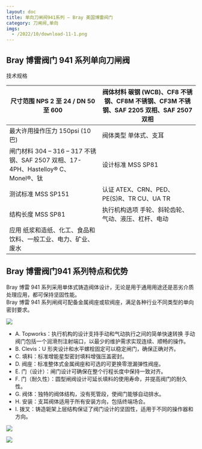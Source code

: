 ```yaml
---
layout: doc
title: 单向刀闸阀941系列 – Bray 美国博雷阀门
category: 刀闸阀,单向
imgs:
  - /2022/10/download-11-1.png
---
```


## Bray 博雷阀门 941 系列单向刀闸阀

技术规格

| 尺寸范围 NPS 2 至 24 / DN 50 至 600                                              | 阀体材料 碳钢 (WCB)、CF8 不锈钢、CF8M 不锈钢、CF3M 不锈钢、SAF 2205 双相、SAF 2507 双相 |
| -------------------------------------------------------------------------------- | --------------------------------------------------------------------------------------- |
| 最大许用操作压力 150psi (10 巴)                                                  | 阀体类型 单体式、支耳                                                                   |
| 闸门材料 304 – 316 – 317 不锈钢、SAF 2507 双相、17-4PH、Hastelloy® C、Monel®、钛 | 设计标准 MSS SP81                                                                       |
| 测试标准 MSS SP151                                                               | 认证 ATEX、CRN、PED、PE(S)R、TR CU、UA TR                                               |
| 结构长度 MSS SP81                                                                | 执行机构选项 手轮、斜轮齿轮、气动、液压、杠杆、电动                                     |
| 应用 纸浆和造纸、化工、食品和饮料、一般工业、电力、矿业、废水                    |                                                                                         |

## **Bray 博雷阀门**941 系列特点和优势

Bray 博雷 941 系列采用单体式铸造阀体设计，无论是用于通用用途还是恶劣介质处理应用，都可保持坚固性能。  
Bray 博雷 941 系列闸阀可配备金属阀座或软阀座，满足各种行业不同类型的单向密封要求。

![](/2022/10/download-9-3-721x1024.png)

- A. Topworks：执行机构的设计支持手动和气动执行之间的简单快速转换 手动阀门包括一个润滑剂注射端口，以最少的维护需求实现连续、顺畅的操作。
- B. Clevis：U 形夹设计和水平螺栓固定可以稳定闸门，确保正确对齐。
- C. 填料：标准增能星型密封填料增强压盖密封。
- D. 阀座：标准整体式金属阀座和可选的可更换零泄漏弹性阀座。
- E. 门（设计）：闸门设计可确保在整个行程长度中保持一致对齐。
- F. 门（耐久性）：圆型闸阀设计可延长填料的使用寿命，并提高阀门的耐久性。
- G. 阀体：独特的阀体结构，没有死管段，使阀门能够自动排水。
- H. 安装：支耳阀体适用于所有安装方向，包括终端场合。
- I. 拨叉：铸造轭架上层结构保证了阀门设计的坚固性，适用于不同的操作器和方向。

![](/2022/10/%E6%88%AA%E5%B1%8F2022-10-24-%E4%B8%8B%E5%8D%885.35.24-1024x484.png)

![](/2022/10/%E6%88%AA%E5%B1%8F2022-10-24-%E4%B8%8B%E5%8D%885.35.32-1024x801.png)
